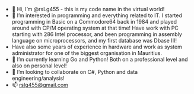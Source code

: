 - 👋 Hi, I’m @rsLg455 - this is my code name in the virtual world!
- 👀 I’m interested in programming and everything related to IT. I started programming in Basic on a Commodore64 back in 1984 and played around with CP/M operating system at that time! Have work with PC starting with 286 Intel processor, and been programming in assembly language on microprocessors, and my first database was Dbase III! 
- Have also some years of experience in hardware and work as system administrator for one of the biggest organisation in Mauritius. 
- 🌱 I’m currently learning Go and Python! Both on a professional level and also on personal level! 
- 💞️ I’m looking to collaborate on C#, Python and data engineering/analysis! 
- 📫 rslg455@gmail.com

<!---
rsLg455/rsLg455 is a ✨ special ✨ repository because its `README.md` (this file) appears on your GitHub profile.
You can click the Preview link to take a look at your changes.
--->
